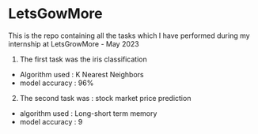 # LetsGowMore
This is the repo containing all the tasks which I have performed during my internship at LetsGrowMore - May 2023

1) The first task was the iris classification
- Algorithm used : K Nearest Neighbors 
- model accuracy : 96%

2) The second task was : stock market price prediction
- algorithm used : Long-short term memory
- model accuracy : 9
